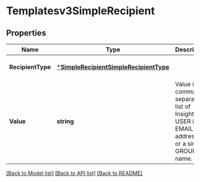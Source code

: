 # Templatesv3SimpleRecipient

## Properties
Name | Type | Description | Notes
------------ | ------------- | ------------- | -------------
**RecipientType** | [***SimpleRecipientSimpleRecipientType**](SimpleRecipientSimpleRecipientType.md) |  | [optional] [default to null]
**Value** | **string** | Value is a comma separated list of Insights USER ids or EMAIL addresses or a single GROUP name. | [optional] [default to null]

[[Back to Model list]](../README.md#documentation-for-models) [[Back to API list]](../README.md#documentation-for-api-endpoints) [[Back to README]](../README.md)

